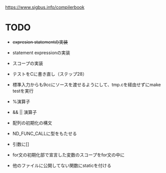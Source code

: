 https://www.sigbus.info/compilerbook

# TODO

* ~~expresion statementの実装~~
* statement expressionの実装
* スコープの実装
* テストをCに書き直し（ステップ28）

* 標準入力からも9ccにソースを渡せるようにして、tmp.cを経由せずにmake testを実行
* %演算子
* && || 演算子
* 配列の初期化の構文
* ND_FUNC_CALLに型をもたせる
* 引数に[]
* for文の初期化部で宣言した変数のスコープをfor文の中に

* 他のファイルに公開してない関数にstaticを付ける

